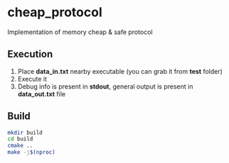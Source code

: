 # cheap_protocol
Implementation of memory cheap &amp; safe protocol

## Execution
1. Place **data_in.txt** nearby executable (you can grab it from **test** folder)
2. Execute it
3. Debug info is present in **stdout**, general output is present in **data_out.txt** file

## Build
```bash
mkdir build
cd build
cmake ..
make -j$(nproc)
```